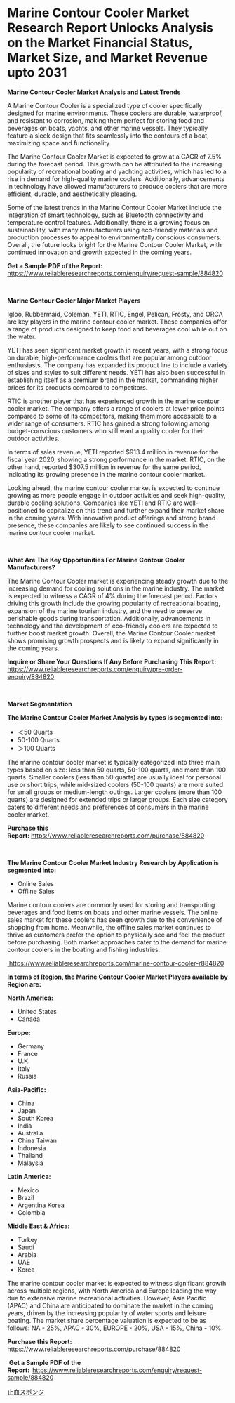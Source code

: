 <p><h1>Marine Contour Cooler Market Research Report Unlocks Analysis on the Market Financial Status, Market Size, and Market Revenue upto 2031</h1></p><p><strong>Marine Contour Cooler Market Analysis and Latest Trends</strong></p>
<p><p>A Marine Contour Cooler is a specialized type of cooler specifically designed for marine environments. These coolers are durable, waterproof, and resistant to corrosion, making them perfect for storing food and beverages on boats, yachts, and other marine vessels. They typically feature a sleek design that fits seamlessly into the contours of a boat, maximizing space and functionality.</p><p>The Marine Contour Cooler Market is expected to grow at a CAGR of 7.5% during the forecast period. This growth can be attributed to the increasing popularity of recreational boating and yachting activities, which has led to a rise in demand for high-quality marine coolers. Additionally, advancements in technology have allowed manufacturers to produce coolers that are more efficient, durable, and aesthetically pleasing.</p><p>Some of the latest trends in the Marine Contour Cooler Market include the integration of smart technology, such as Bluetooth connectivity and temperature control features. Additionally, there is a growing focus on sustainability, with many manufacturers using eco-friendly materials and production processes to appeal to environmentally conscious consumers. Overall, the future looks bright for the Marine Contour Cooler Market, with continued innovation and growth expected in the coming years.</p></p>
<p><strong>Get a Sample PDF of the Report:&nbsp;</strong> <a href="https://www.reliableresearchreports.com/enquiry/request-sample/884820">https://www.reliableresearchreports.com/enquiry/request-sample/884820</a></p>
<p>&nbsp;</p>
<p><strong>Marine Contour Cooler Major Market Players</strong></p>
<p><p>Igloo, Rubbermaid, Coleman, YETI, RTIC, Engel, Pelican, Frosty, and ORCA are key players in the marine contour cooler market. These companies offer a range of products designed to keep food and beverages cool while out on the water.</p><p>YETI has seen significant market growth in recent years, with a strong focus on durable, high-performance coolers that are popular among outdoor enthusiasts. The company has expanded its product line to include a variety of sizes and styles to suit different needs. YETI has also been successful in establishing itself as a premium brand in the market, commanding higher prices for its products compared to competitors.</p><p>RTIC is another player that has experienced growth in the marine contour cooler market. The company offers a range of coolers at lower price points compared to some of its competitors, making them more accessible to a wider range of consumers. RTIC has gained a strong following among budget-conscious customers who still want a quality cooler for their outdoor activities.</p><p>In terms of sales revenue, YETI reported $913.4 million in revenue for the fiscal year 2020, showing a strong performance in the market. RTIC, on the other hand, reported $307.5 million in revenue for the same period, indicating its growing presence in the marine contour cooler market.</p><p>Looking ahead, the marine contour cooler market is expected to continue growing as more people engage in outdoor activities and seek high-quality, durable cooling solutions. Companies like YETI and RTIC are well-positioned to capitalize on this trend and further expand their market share in the coming years. With innovative product offerings and strong brand presence, these companies are likely to see continued success in the marine contour cooler market.</p></p>
<p>&nbsp;</p>
<p><strong>What Are The Key Opportunities For Marine Contour Cooler Manufacturers?</strong></p>
<p><p>The Marine Contour Cooler market is experiencing steady growth due to the increasing demand for cooling solutions in the marine industry. The market is expected to witness a CAGR of 4% during the forecast period. Factors driving this growth include the growing popularity of recreational boating, expansion of the marine tourism industry, and the need to preserve perishable goods during transportation. Additionally, advancements in technology and the development of eco-friendly coolers are expected to further boost market growth. Overall, the Marine Contour Cooler market shows promising growth prospects and is likely to expand significantly in the coming years.</p></p>
<p><strong>Inquire or Share Your Questions If Any Before Purchasing This Report:</strong> <a href="https://www.reliableresearchreports.com/enquiry/pre-order-enquiry/884820">https://www.reliableresearchreports.com/enquiry/pre-order-enquiry/884820</a></p>
<p>&nbsp;</p>
<p><strong>Market Segmentation</strong></p>
<p><strong>The Marine Contour Cooler Market Analysis by types is segmented into:</strong></p>
<p><ul><li>＜50 Quarts</li><li>50-100 Quarts</li><li>＞100 Quarts</li></ul></p>
<p><p>The marine contour cooler market is typically categorized into three main types based on size: less than 50 quarts, 50-100 quarts, and more than 100 quarts. Smaller coolers (less than 50 quarts) are usually ideal for personal use or short trips, while mid-sized coolers (50-100 quarts) are more suited for small groups or medium-length outings. Larger coolers (more than 100 quarts) are designed for extended trips or larger groups. Each size category caters to different needs and preferences of consumers in the marine cooler market.</p></p>
<p><strong>Purchase this Report:&nbsp;</strong><a href="https://www.reliableresearchreports.com/purchase/884820">https://www.reliableresearchreports.com/purchase/884820</a></p>
<p>&nbsp;</p>
<p><strong>The Marine Contour Cooler Market Industry Research by Application is segmented into:</strong></p>
<p><ul><li>Online Sales</li><li>Offline Sales</li></ul></p>
<p><p>Marine contour coolers are commonly used for storing and transporting beverages and food items on boats and other marine vessels. The online sales market for these coolers has seen growth due to the convenience of shopping from home. Meanwhile, the offline sales market continues to thrive as customers prefer the option to physically see and feel the product before purchasing. Both market approaches cater to the demand for marine contour coolers in the boating and fishing industries.</p></p>
<p><a href="https://www.reliableresearchreports.com/marine-contour-cooler-r884820">&nbsp;https://www.reliableresearchreports.com/marine-contour-cooler-r884820</a></p>
<p><strong>In terms of Region, the Marine Contour Cooler Market Players available by Region are:</strong></p>
<p>
    <p> <strong> North America: </strong>
        <ul>
            <li>United States</li>
            <li>Canada</li>
        </ul>
        </p> 
    <p> <strong> Europe: </strong>
        <ul>
            <li>Germany</li>
            <li>France</li>
            <li>U.K.</li>
            <li>Italy</li>
            <li>Russia</li>
        </ul>
        </p> 
    <p> <strong> Asia-Pacific: </strong>
        <ul>
            <li>China</li>
            <li>Japan</li>
            <li>South Korea</li>
            <li>India</li>
            <li>Australia</li>
            <li>China Taiwan</li>
            <li>Indonesia</li>
            <li>Thailand</li>
            <li>Malaysia</li>
        </ul>
        </p> 
    <p> <strong> Latin America: </strong>
        <ul>
            <li>Mexico</li>
            <li>Brazil</li>
            <li>Argentina Korea</li>
            <li>Colombia</li>
        </ul>
        </p> 
    <p> <strong> Middle East & Africa: </strong>
        <ul>
            <li>Turkey</li>
            <li>Saudi</li>
            <li>Arabia</li>
            <li>UAE</li>
            <li>Korea</li>
        </ul>
    </p>
    </p>
<p><p>The marine contour cooler market is expected to witness significant growth across multiple regions, with North America and Europe leading the way due to extensive marine recreational activities. However, Asia Pacific (APAC) and China are anticipated to dominate the market in the coming years, driven by the increasing popularity of water sports and leisure boating. The market share percentage valuation is expected to be as follows: NA - 25%, APAC - 30%, EUROPE - 20%, USA - 15%, China - 10%.</p></p>
<p><strong>Purchase this Report: </strong><a href="https://www.reliableresearchreports.com/purchase/884820">https://www.reliableresearchreports.com/purchase/884820</a></p>
<p>&nbsp;<strong>Get a Sample PDF of the Report:&nbsp;&nbsp;</strong><a href="https://www.reliableresearchreports.com/enquiry/request-sample/884820">https://www.reliableresearchreports.com/enquiry/request-sample/884820</a></p>
<p><strong></strong></p>
<p><p><a href="https://medium.com/@ebbkautzer/%E6%AD%A2%E8%A1%80%E3%82%B9%E3%83%9D%E3%83%B3%E3%82%B8%E5%B8%82%E5%A0%B4%E3%81%AE%E5%8B%95%E5%90%91%E3%81%8A%E3%82%88%E3%81%B3%E5%B8%82%E5%A0%B4%E5%88%86%E6%9E%90%E3%81%AF2024%E5%B9%B4%E3%81%8B%E3%82%892031%E5%B9%B4%E3%81%BE%E3%81%A7%E3%81%AE%E6%9C%9F%E9%96%93%E3%81%AB%E4%BA%88%E6%B8%AC%E3%81%95%E3%82%8C%E3%81%A6%E3%81%84%E3%81%BE%E3%81%99-fa22e31ca169">止血スポンジ</a></p></p>